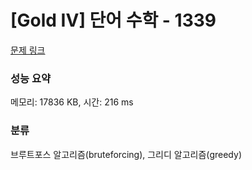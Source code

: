 # [Gold IV] 단어 수학 - 1339 

[문제 링크](https://www.acmicpc.net/problem/1339) 

### 성능 요약

메모리: 17836 KB, 시간: 216 ms

### 분류

브루트포스 알고리즘(bruteforcing), 그리디 알고리즘(greedy)

